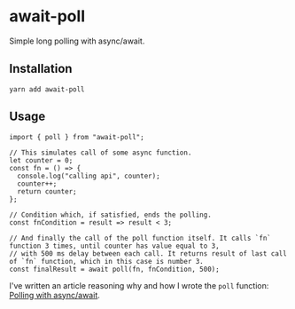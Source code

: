# await-poll
Simple long polling with async/await.

## Installation 

```
yarn add await-poll
```

## Usage

```
import { poll } from "await-poll";

// This simulates call of some async function.
let counter = 0;
const fn = () => {
  console.log("calling api", counter);
  counter++;
  return counter;
};

// Condition which, if satisfied, ends the polling.
const fnCondition = result => result < 3;

// And finally the call of the poll function itself. It calls `fn` function 3 times, until counter has value equal to 3, 
// with 500 ms delay between each call. It returns result of last call of `fn` function, which in this case is number 3.
const finalResult = await poll(fn, fnCondition, 500);
```

I've written an article reasoning why and how I wrote the `poll` function: [Polling with async/await](https://dev.to/jakubkoci/polling-with-async-await-25p4).
